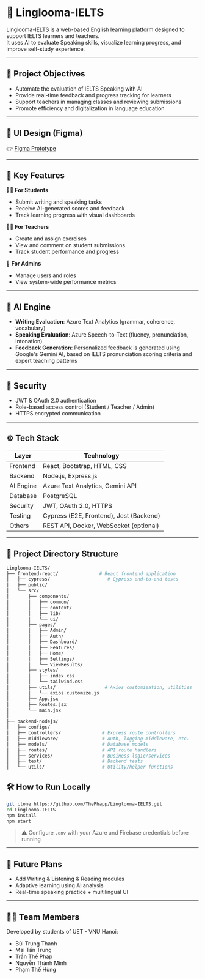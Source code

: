 # 📘 Linglooma-IELTS

Linglooma-IELTS is a web-based English learning platform designed to support IELTS learners and teachers.  
It uses AI to evaluate Speaking skills, visualize learning progress, and improve self-study experience.

---

## 🎯 Project Objectives

- Automate the evaluation of IELTS Speaking with AI
- Provide real-time feedback and progress tracking for learners
- Support teachers in managing classes and reviewing submissions
- Promote efficiency and digitalization in language education

---

## 🎨 UI Design (Figma)

👉 [Figma Prototype](https://www.figma.com/design/Y2hHstQe0XgOFyVnlK3Ru2/Linglooma?node-id=0-1&t=1KkpUqhxLMWYtM7u-1)


---

## 🧩 Key Features

👩‍🎓 **For Students**  
- Submit writing and speaking tasks  
- Receive AI-generated scores and feedback  
- Track learning progress with visual dashboards  

👨‍🏫 **For Teachers**  
- Create and assign exercises  
- View and comment on student submissions  
- Track student performance and progress  

🔐 **For Admins**  
- Manage users and roles  
- View system-wide performance metrics  

---

## 🤖 AI Engine

- **Writing Evaluation**: Azure Text Analytics (grammar, coherence, vocabulary)  
- **Speaking Evaluation**: Azure Speech-to-Text (fluency, pronunciation, intonation)  
- **Feedback Generation**: Personalized feedback is generated using Google's Gemini AI, based on IELTS pronunciation scoring criteria and expert teaching patterns  

---

## 🔐 Security

- JWT & OAuth 2.0 authentication  
- Role-based access control (Student / Teacher / Admin)  
- HTTPS encrypted communication  

---

## ⚙️ Tech Stack

| Layer     | Technology                                      |
|-----------|-------------------------------------------------|
| Frontend  | React, Bootstrap, HTML, CSS                     |
| Backend   | Node.js, Express.js                             |
| AI Engine | Azure Text Analytics, Gemini API                |
| Database  | PostgreSQL                                      |
| Security  | JWT, OAuth 2.0, HTTPS                           |
| Testing   | Cypress (E2E, Frontend), Jest (Backend)          |
| Others    | REST API, Docker, WebSocket (optional)          |

---

## 📁 Project Directory Structure

```bash
Linglooma-IELTS/
├── frontend-react/               # React frontend application
│   ├── cypress/                     # Cypress end-to-end tests
│   ├── public/
│   └── src/
│       ├── components/
│       │   ├── common/
│       │   ├── context/
│       │   ├── lib/
│       │   └── ui/
│       ├── pages/
│       │   ├── Admin/
│       │   ├── Auth/
│       │   ├── Dashboard/
│       │   ├── Features/
│       │   ├── Home/
│       │   ├── Settings/
│       │   └── ViewResults/
│       ├── styles/
│       │   ├── index.css
│       │   └── tailwind.css
│       ├── utils/                  # Axios customization, utilities
│       │   └── axios.customize.js
│       ├── App.jsx
│       ├── Routes.jsx
│       └── main.jsx
│
├── backend-nodejs/
│   ├── configs/
│   ├── controllers/               # Express route controllers
│   ├── middleware/                # Auth, logging middleware, etc.
│   ├── models/                    # Database models
│   ├── routes/                    # API route handlers
│   ├── services/                  # Business logic/services
│   ├── test/                      # Backend tests
│   └── utils/                     # Utility/helper functions
 ``` 
## 🛠 How to Run Locally

```bash
git clone https://github.com/ThePhapp/Linglooma-IELTS.git
cd Linglooma-IELTS
npm install
npm start
```

> ⚠️ Configure `.env` with your Azure and Firebase credentials before running

---

## 🚀 Future Plans

- Add Writing & Listening & Reading modules  
- Adaptive learning using AI analysis  
- Real-time speaking practice + multilingual UI  

---

## 👨‍💻 Team Members

Developed by students of UET - VNU Hanoi:

- Bùi Trung Thanh  
- Mai Tấn Trung  
- Trần Thế Pháp  
- Nguyễn Thành Minh  
- Phạm Thế Hùng
